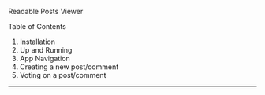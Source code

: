 Readable Posts Viewer

Table of Contents
  <ol>
    <li>Installation</li>
    <li>Up and Running</li>
    <li>App Navigation</li>
    <li>Creating a new post/comment</li>
    <li>Voting on a post/comment</li>
  </ol>
  <hr />
